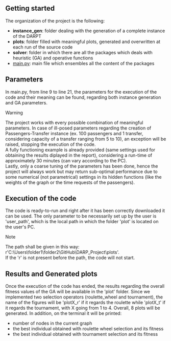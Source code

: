 ## Getting started
The organization of the project is the following:
- **instance_gen**: folder dealing with the generation of a complete instance of the DARPT
- **plots**: folder filled with meaningful plots, generated and overwritten at each run of the source code
- **solver**: folder in which there are all the packages which deals with heuristic (GA) and operative functions
- <ins>main.py</ins>: main file which ensembles all the content of the packages

## Parameters
In main.py, from line 9 to line 21, the parameters for the execution of the code and their meaning can be found, regarding both instance generation and GA parameters.

> [!WARNING]
> The project works with every possible combination of meaningful parameters. In case of ill-posed parameters regarding the creation of Passengers-Transfer instance (ex. 100 passengers and 1 transfer, considering capacity of a transfer ranging from 5 to 10), an exception will be raised, stopping the execution of the code.\
> A fully functioning example is already provided (same settings used for obtaining the results diplayed in the report), considering a run-time of approximately 30 minutes (can vary according to the PC).\
> Lastly, only a coarse tuning of the parameters has been done, hence the project will always work but may return sub-optimal performance due to some numerical (not parametrical) settings in its hidden functions (like the weights of the graph or the time requests of the passengers).

## Execution of the code
The code is ready-to-run and right after it has been correctly downloaded it can be used. The only parameter to be necessarily set up by the user is 'user_path', which is the local path in which the folder 'plot' is located on the user's PC. 

> [!NOTE]
> The path shall be given in this way: r'C:\Users\folder1\folder2\GitHub\DARP_Project\plots'.\
> If the 'r' is not present before the path, the code will not start.

## Results and Generated plots
Once the execution of the code has ended, the results regarding the overall fitness values of the GA will be available in the 'plot' folder. Since we implemented two selection operators (roulette_wheel and tournament), the name of the figures will be 'plotX_r' if it regards the roulette while 'plotX_t' if it regards the tournament, with X going from 1 to 4. Overall, 8 plots will be generated. In addition, on the terminal it will be printed:
- number of nodes in the current graph
- the best individual obtained with roulette wheel selection and its fitness
- the best individual obtained with tournament selection and its fitness
